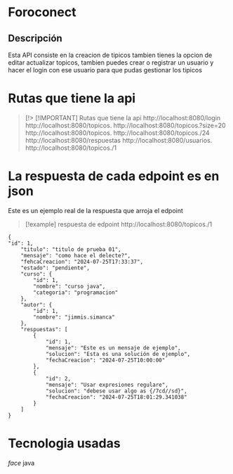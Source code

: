 # Foroconect

## Descripción
Esta API consiste en la creacion de tipicos tambien tienes la opcion de editar actualizar topicos, tambien puedes crear o registrar un usuario y hacer el login con ese usuario para que pudas gestionar los tipicos

# Rutas que tiene la api
 >[!> [!IMPORTANT] Rutas que tiene la api
http://localhost:8080/login
http://localhost:8080/topicos.
http://localhost:8080/topicos.?size=20
http://localhost:8080/topicos.
http://localhost:8080/topicos./24
http://localhost:8080/respuestas
http://localhost:8080/usuarios.
http://localhost:8080/topicos./1

# La respuesta de cada edpoint es en json
Este es un ejemplo real de la respuesta que arroja el edpoint
>[!example] respuesta de edpoint
http://localhost:8080/topicos./1
```
{
"id": 1,
	"titulo": "titulo de prueba 01",
	"mensaje": "como hace el delecte?",
	"fehcaCreacion": "2024-07-25T17:33:37",
	"estado": "pendiente",
	"curso": {
		"id": 1,
		"nombre": "curso java",
		"categoria": "programacion"
	},
	"autor": {
		"id": 1,
		"nombre": "jimmis.simanca"
	},
	"respuestas": [
		{
			"id": 1,
			"mensaje": "Este es un mensaje de ejemplo",
			"solucion": "Esta es una solución de ejemplo",
			"fechaCreacion": "2024-07-25T10:00:00"
		},
		{
			"id": 2,
			"mensaje": "Usar expresiones regulare",
			"solucion": "debese usar algo as {/7cd//sd}",
			"fechaCreacion": "2024-07-25T18:01:29.341038"
		}
	]
}
```

# Tecnologia usadas
<i class="material-icons">face</i> java
